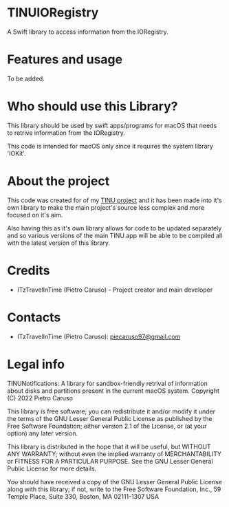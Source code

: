 # TINUIORegistry
A Swift library to access information from the IORegistry.

# Features and usage

To be added.

# Who should use this Library?

This library should be used by swift apps/programs for macOS that needs to retrive information from the IORegistry.

This code is intended for macOS only since it requires the system library 'IOKit'.

# About the project

This code was created for of my [TINU project](https://github.com/ITzTravelInTime/TINU) and it has been made into it's own library to make the main project's source less complex and more focused on it's aim. 

Also having this as it's own library allows for code to be updated separately and so various versions of the main TINU app will be able to be compiled all with the latest version of this library.

# Credits

 - ITzTravelInTime (Pietro Caruso) - Project creator and main developer

# Contacts

 - ITzTravelInTime (Pietro Caruso): piecaruso97@gmail.com

# Legal info

TINUNotifications: A library for sandbox-friendly retrival of information about disks and partitions present in the current macOS system.
Copyright (C) 2022 Pietro Caruso

This library is free software; you can redistribute it and/or modify it under the terms of the GNU Lesser General Public License as published by the Free Software Foundation; either version 2.1 of the License, or (at your option) any later version.

This library is distributed in the hope that it will be useful, but WITHOUT ANY WARRANTY; without even the implied warranty of MERCHANTABILITY or FITNESS FOR A PARTICULAR PURPOSE. See the GNU Lesser General Public License for more details.

You should have received a copy of the GNU Lesser General Public License along with this library; if not, write to the Free Software Foundation, Inc., 59 Temple Place, Suite 330, Boston, MA 02111-1307 USA
